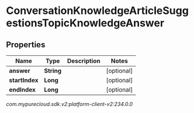 # ConversationKnowledgeArticleSuggestionsTopicKnowledgeAnswer


## Properties

| Name | Type | Description | Notes |
| ------------ | ------------- | ------------- | ------------- |
| **answer** | **String** |  |  [optional] |
| **startIndex** | **Long** |  |  [optional] |
| **endIndex** | **Long** |  |  [optional] |




_com.mypurecloud.sdk.v2:platform-client-v2:234.0.0_

